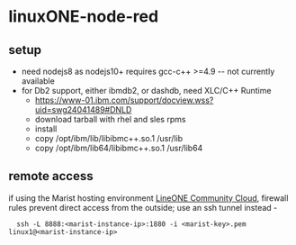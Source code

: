 # linuxONE-node-red

## setup
+ need nodejs8 as nodejs10+ requires gcc-c++ >=4.9 -- not currently available
+ for Db2 support, either ibmdb2, or dashdb, need XLC/C++ Runtime
  + https://www-01.ibm.com/support/docview.wss?uid=swg24041489#DNLD
  + download tarball with rhel and sles rpms
  + install
  + copy /opt/ibm/lib/libibmc++.so.1 /usr/lib
  + copy /opt/ibm/lib64/libibmc++.so.1 /usr/lib64

## remote access
if using the Marist hosting environment [LineONE Community Cloud](https://linuxone.cloud.marist.edu/cloud/#/index), firewall rules prevent direct access from the outside; use an ssh tunnel instead -
```
  ssh -L 8888:<marist-instance-ip>:1880 -i <marist-key>.pem linux1@<marist-instance-ip>
```
